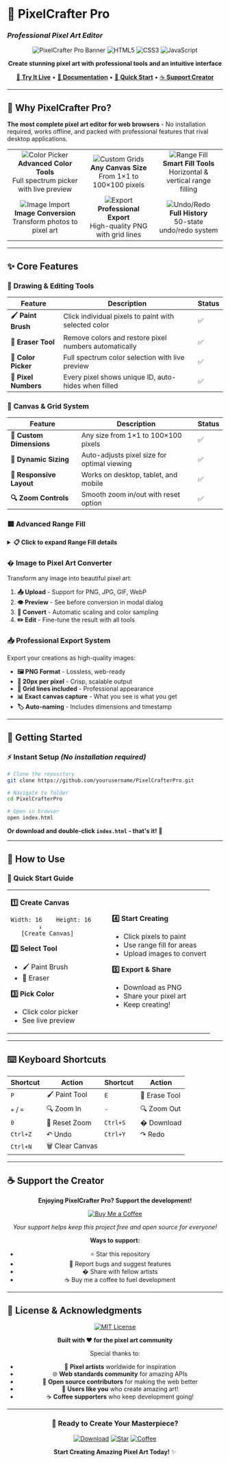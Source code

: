 # 🎨 PixelCrafter Pro
### *Professional Pixel Art Editor*

<div align="center">

![PixelCrafter Pro Banner](https://img.shields.io/badge/PixelCrafter-Pro-6366f1?style=for-the-badge&logo=paint-brush&logoColor=white)
![HTML5](https://img.shields.io/badge/HTML5-E34F26?style=for-the-badge&logo=html5&logoColor=white)
![CSS3](https://img.shields.io/badge/CSS3-1572B6?style=for-the-badge&logo=css3&logoColor=white)
![JavaScript](https://img.shields.io/badge/JavaScript-F7DF1E?style=for-the-badge&logo=javascript&logoColor=black)

**Create stunning pixel art with professional tools and an intuitive interface**

[🚀 **Try It Live**](#getting-started) • [📖 **Documentation**](#features) • [🎯 **Quick Start**](#how-to-use) • [☕ **Support Creator**](https://coff.ee/priyanshu6o)

</div>

---

## 🌟 **Why PixelCrafter Pro?**

**The most complete pixel art editor for web browsers** - No installation required, works offline, and packed with professional features that rival desktop applications.

<table>
<tr>
<td align="center">
<img src="https://img.shields.io/badge/🎨-Color%20Picker-blue?style=flat-square" alt="Color Picker"/>
<br><strong>Advanced Color Tools</strong>
<br>Full spectrum picker with live preview
</td>
<td align="center">
<img src="https://img.shields.io/badge/📐-Custom%20Grids-green?style=flat-square" alt="Custom Grids"/>
<br><strong>Any Canvas Size</strong>
<br>From 1×1 to 100×100 pixels
</td>
<td align="center">
<img src="https://img.shields.io/badge/🟥-Range%20Fill-red?style=flat-square" alt="Range Fill"/>
<br><strong>Smart Fill Tools</strong>
<br>Horizontal & vertical range filling
</td>
</tr>
<tr>
<td align="center">
<img src="https://img.shields.io/badge/🖼️-Image%20Import-purple?style=flat-square" alt="Image Import"/>
<br><strong>Image Conversion</strong>
<br>Transform photos to pixel art
</td>
<td align="center">
<img src="https://img.shields.io/badge/📥-Export%20PNG-orange?style=flat-square" alt="Export"/>
<br><strong>Professional Export</strong>
<br>High-quality PNG with grid lines
</td>
<td align="center">
<img src="https://img.shields.io/badge/⚡-Undo%2FRedo-yellow?style=flat-square" alt="Undo/Redo"/>
<br><strong>Full History</strong>
<br>50-state undo/redo system
</td>
</tr>
</table>

---

## ✨ **Core Features**

### 🎨 **Drawing & Editing Tools**

| Feature | Description | Status |
|---------|-------------|--------|
| **🖌️ Paint Brush** | Click individual pixels to paint with selected color | ✅ |
| **🧹 Eraser Tool** | Remove colors and restore pixel numbers automatically | ✅ |
| **🎯 Color Picker** | Full spectrum color selection with live preview | ✅ |
| **🔢 Pixel Numbers** | Every pixel shows unique ID, auto-hides when filled | ✅ |

### 📐 **Canvas & Grid System**

| Feature | Description | Status |
|---------|-------------|--------|
| **📏 Custom Dimensions** | Any size from 1×1 to 100×100 pixels | ✅ |
| **🔄 Dynamic Sizing** | Auto-adjusts pixel size for optimal viewing | ✅ |
| **📱 Responsive Layout** | Works on desktop, tablet, and mobile | ✅ |
| **🔍 Zoom Controls** | Smooth zoom in/out with reset option | ✅ |

### 🟥 **Advanced Range Fill**

<details>
<summary><strong>📋 Click to expand Range Fill details</strong></summary>

```
🎯 How Range Fill Works:
┌─────────────────────────────────┐
│  Start Pixel: 1    End Pixel: 8 │
│                                 │
│  Direction: ○ Horizontal        │
│            ○ Vertical          │
│                                 │
│  Result: [1][2][3][4]          │
│         [5][6][7][8]          │
└─────────────────────────────────┘
```

**Features:**
- 🎯 Precise pixel range selection (start → end)
- ↔️ Horizontal fill: Left to right, row by row
- ↕️ Vertical fill: Top to bottom, column by column
- ✨ Smooth fill animations
- 🎨 Uses currently selected color

</details>

### �️ **Image to Pixel Art Converter**

Transform any image into beautiful pixel art:

1. **📤 Upload** - Support for PNG, JPG, GIF, WebP
2. **👁️ Preview** - See before conversion in modal dialog
3. **🔄 Convert** - Automatic scaling and color sampling
4. **✏️ Edit** - Fine-tune the result with all tools

### 📥 **Professional Export System**

Export your creations as high-quality images:

- **🖼️ PNG Format** - Lossless, web-ready
- **📏 20px per pixel** - Crisp, scalable output
- **🔲 Grid lines included** - Professional appearance
- **📊 Exact canvas capture** - What you see is what you get
- **🏷️ Auto-naming** - Includes dimensions and timestamp

---

## 🚀 **Getting Started**

### **⚡ Instant Setup** *(No installation required)*

```bash
# Clone the repository
git clone https://github.com/yourusername/PixelCrafterPro.git

# Navigate to folder
cd PixelCrafterPro

# Open in browser
open index.html
```

**Or download and double-click `index.html` - that's it!** 🎉

---

## 🎯 **How to Use**

### **🏁 Quick Start Guide**

<table>
<tr>
<td width="50%">

**1️⃣ Create Canvas**
```
Width: 16    Height: 16
        ↓
   [Create Canvas]
```

**2️⃣ Select Tool**
- 🖌️ Paint Brush  
- 🧹 Eraser

**3️⃣ Pick Color**
- Click color picker
- See live preview

</td>
<td width="50%">

**4️⃣ Start Creating**
- Click pixels to paint
- Use range fill for areas
- Upload images to convert

**5️⃣ Export & Share**
- Download as PNG
- Share your pixel art
- Keep creating!

</td>
</tr>
</table>

---

## ⌨️ **Keyboard Shortcuts**

<div align="center">

| Shortcut | Action | Shortcut | Action |
|----------|--------|----------|--------|
| `P` | 🖌️ Paint Tool | `E` | 🧹 Erase Tool |
| `+` / `=` | 🔍 Zoom In | `-` | 🔍 Zoom Out |
| `0` | 🎯 Reset Zoom | `Ctrl+S` | � Download |
| `Ctrl+Z` | ↶ Undo | `Ctrl+Y` | ↷ Redo |
| `Ctrl+N` | 🗑️ Clear Canvas | | |

</div>

---

## ☕ **Support the Creator**

<div align="center">

**Enjoying PixelCrafter Pro? Support the development!**

[![Buy Me a Coffee](https://img.shields.io/badge/☕-Buy%20Me%20a%20Coffee-ff6b6b?style=for-the-badge&logo=coffee&logoColor=white)](https://coff.ee/priyanshu6o)

*Your support helps keep this project free and open source for everyone!*

**Ways to support:**
- ⭐ Star this repository
- 🐛 Report bugs and suggest features  
- � Share with fellow artists
- ☕ Buy me a coffee to fuel development

</div>

---

## 📄 **License & Acknowledgments**

<div align="center">

[![MIT License](https://img.shields.io/badge/License-MIT-yellow.svg?style=for-the-badge)](https://opensource.org/licenses/MIT)

**Built with ❤️ for the pixel art community**

Special thanks to:
- 🎨 **Pixel artists** worldwide for inspiration
- 🌐 **Web standards community** for amazing APIs
- 🚀 **Open source contributors** for making the web better
- 👥 **Users like you** who create amazing art!
- ☕ **Coffee supporters** who keep development going!

---

### **🎨 Ready to Create Your Masterpiece?**

[![Download](https://img.shields.io/badge/📥%20Download-PixelCrafter%20Pro-6366f1?style=for-the-badge&logo=download)](https://github.com/yourusername/PixelCrafterPro/archive/main.zip)
[![Star](https://img.shields.io/badge/⭐%20Star-This%20Repo-gold?style=for-the-badge&logo=github)](https://github.com/yourusername/PixelCrafterPro)
[![Coffee](https://img.shields.io/badge/☕%20Coffee-Support%20Creator-ff6b6b?style=for-the-badge&logo=coffee)](https://coff.ee/priyanshu6o)

**Start Creating Amazing Pixel Art Today!** ✨

</div>
